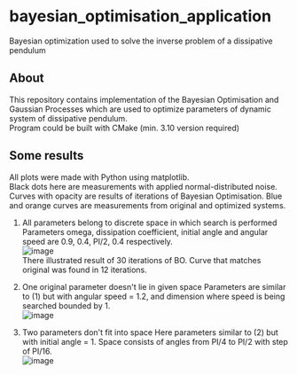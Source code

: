 # bayesian_optimisation_application
Bayesian optimization used to solve the inverse problem of a dissipative pendulum

## About
This repository contains implementation of the Bayesian Optimisation and Gaussian Processes which are used to optimize parameters of dynamic system of dissipative pendulum. <br>
Program could be built with CMake (min. 3.10 version required) <br>

## Some results
All plots were made with Python using matplotlib. <br>
Black dots here are measurements with applied normal-distributed noise. Curves with opacity are results of iterations of Bayesian Optimisation. 
Blue and orange curves are measurements from original and optimized systems. <br>

1. All parameters belong to discrete space in which search is performed
Parameters omega, dissipation coefficient, initial angle and angular speed are 0.9, 0.4, PI/2, 0.4 respectively.<br>
![image](https://user-images.githubusercontent.com/99137907/236603685-f47ca335-f57e-4690-b938-d79979687115.png) <br>
There illustrated result of 30 iterations of BO. Curve that matches original was found in 12 iterations.

2. One original parameter doesn't lie in given space
Parameters are similar to (1) but with angular speed = 1.2, and dimension where speed is being searched bounded by 1. <br>
![image](https://user-images.githubusercontent.com/99137907/236605473-2b507794-0853-45d9-bb52-0721c73de3b4.png)

3. Two parameters don't fit into space
Here parameters similar to (2) but with initial angle = 1. Space consists of angles from PI/4 to PI/2 with step of PI/16. <br>
![image](https://user-images.githubusercontent.com/99137907/236605845-581083ae-5d13-4339-9c71-1e6a052f83b3.png)
